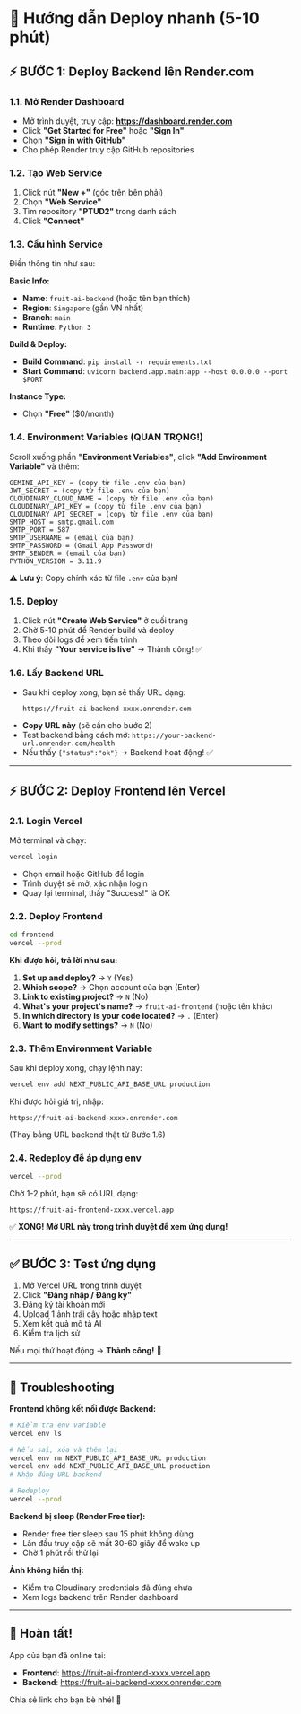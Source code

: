 # 🚀 Hướng dẫn Deploy nhanh (5-10 phút)

## ⚡ BƯỚC 1: Deploy Backend lên Render.com

### 1.1. Mở Render Dashboard
- Mở trình duyệt, truy cập: **https://dashboard.render.com**
- Click **"Get Started for Free"** hoặc **"Sign In"**
- Chọn **"Sign in with GitHub"**
- Cho phép Render truy cập GitHub repositories

### 1.2. Tạo Web Service
1. Click nút **"New +"** (góc trên bên phải)
2. Chọn **"Web Service"**
3. Tìm repository **"PTUD2"** trong danh sách
4. Click **"Connect"**

### 1.3. Cấu hình Service
Điền thông tin như sau:

**Basic Info:**
- **Name**: `fruit-ai-backend` (hoặc tên bạn thích)
- **Region**: `Singapore` (gần VN nhất)
- **Branch**: `main`
- **Runtime**: `Python 3`

**Build & Deploy:**
- **Build Command**: `pip install -r requirements.txt`
- **Start Command**: `uvicorn backend.app.main:app --host 0.0.0.0 --port $PORT`

**Instance Type:**
- Chọn **"Free"** ($0/month)

### 1.4. Environment Variables (QUAN TRỌNG!)
Scroll xuống phần **"Environment Variables"**, click **"Add Environment Variable"** và thêm:

```
GEMINI_API_KEY = (copy từ file .env của bạn)
JWT_SECRET = (copy từ file .env của bạn)
CLOUDINARY_CLOUD_NAME = (copy từ file .env của bạn)
CLOUDINARY_API_KEY = (copy từ file .env của bạn)
CLOUDINARY_API_SECRET = (copy từ file .env của bạn)
SMTP_HOST = smtp.gmail.com
SMTP_PORT = 587
SMTP_USERNAME = (email của bạn)
SMTP_PASSWORD = (Gmail App Password)
SMTP_SENDER = (email của bạn)
PYTHON_VERSION = 3.11.9
```

⚠️ **Lưu ý**: Copy chính xác từ file `.env` của bạn!

### 1.5. Deploy
1. Click nút **"Create Web Service"** ở cuối trang
2. Chờ 5-10 phút để Render build và deploy
3. Theo dõi logs để xem tiến trình
4. Khi thấy **"Your service is live"** → Thành công! ✅

### 1.6. Lấy Backend URL
- Sau khi deploy xong, bạn sẽ thấy URL dạng:
  ```
  https://fruit-ai-backend-xxxx.onrender.com
  ```
- **Copy URL này** (sẽ cần cho bước 2)
- Test backend bằng cách mở: `https://your-backend-url.onrender.com/health`
- Nếu thấy `{"status":"ok"}` → Backend hoạt động! ✅

---

## ⚡ BƯỚC 2: Deploy Frontend lên Vercel

### 2.1. Login Vercel
Mở terminal và chạy:
```bash
vercel login
```
- Chọn email hoặc GitHub để login
- Trình duyệt sẽ mở, xác nhận login
- Quay lại terminal, thấy "Success!" là OK

### 2.2. Deploy Frontend
```bash
cd frontend
vercel --prod
```

**Khi được hỏi, trả lời như sau:**

1. **Set up and deploy?** → `Y` (Yes)
2. **Which scope?** → Chọn account của bạn (Enter)
3. **Link to existing project?** → `N` (No)
4. **What's your project's name?** → `fruit-ai-frontend` (hoặc tên khác)
5. **In which directory is your code located?** → `.` (Enter)
6. **Want to modify settings?** → `N` (No)

### 2.3. Thêm Environment Variable
Sau khi deploy xong, chạy lệnh này:

```bash
vercel env add NEXT_PUBLIC_API_BASE_URL production
```

Khi được hỏi giá trị, nhập:
```
https://fruit-ai-backend-xxxx.onrender.com
```
(Thay bằng URL backend thật từ Bước 1.6)

### 2.4. Redeploy để áp dụng env
```bash
vercel --prod
```

Chờ 1-2 phút, bạn sẽ có URL dạng:
```
https://fruit-ai-frontend-xxxx.vercel.app
```

✅ **XONG! Mở URL này trong trình duyệt để xem ứng dụng!**

---

## ✅ BƯỚC 3: Test ứng dụng

1. Mở Vercel URL trong trình duyệt
2. Click **"Đăng nhập / Đăng ký"**
3. Đăng ký tài khoản mới
4. Upload 1 ảnh trái cây hoặc nhập text
5. Xem kết quả mô tả AI
6. Kiểm tra lịch sử

Nếu mọi thứ hoạt động → **Thành công!** 🎉

---

## 🐛 Troubleshooting

**Frontend không kết nối được Backend:**
```bash
# Kiểm tra env variable
vercel env ls

# Nếu sai, xóa và thêm lại
vercel env rm NEXT_PUBLIC_API_BASE_URL production
vercel env add NEXT_PUBLIC_API_BASE_URL production
# Nhập đúng URL backend

# Redeploy
vercel --prod
```

**Backend bị sleep (Render Free tier):**
- Render free tier sleep sau 15 phút không dùng
- Lần đầu truy cập sẽ mất 30-60 giây để wake up
- Chờ 1 phút rồi thử lại

**Ảnh không hiển thị:**
- Kiểm tra Cloudinary credentials đã đúng chưa
- Xem logs backend trên Render dashboard

---

## 🎉 Hoàn tất!

App của bạn đã online tại:
- **Frontend**: https://fruit-ai-frontend-xxxx.vercel.app
- **Backend**: https://fruit-ai-backend-xxxx.onrender.com

Chia sẻ link cho bạn bè nhé! 🚀
